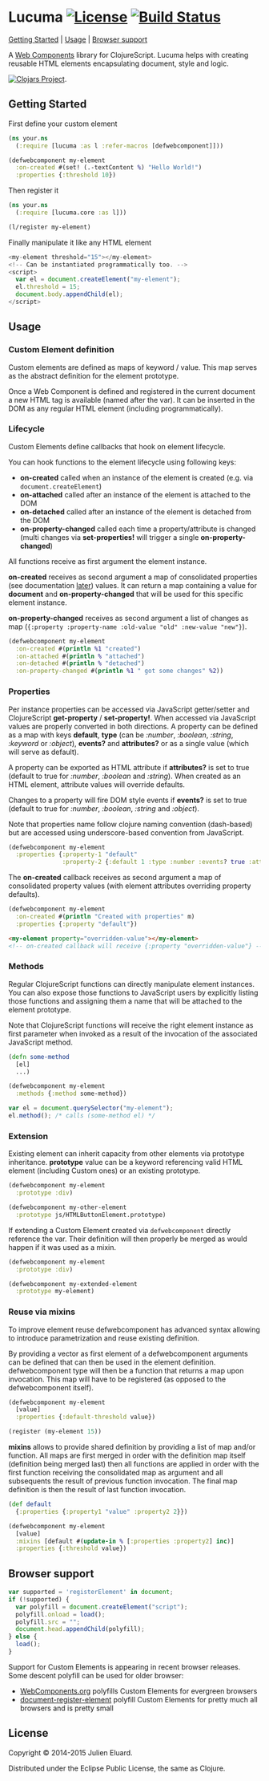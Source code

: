# Lucuma [![License](http://img.shields.io/badge/license-EPL-blue.svg?style=flat)](https://www.eclipse.org/legal/epl-v10.html) [![Build Status](http://img.shields.io/travis/jeluard/lucuma.svg?style=flat)](http://travis-ci.org/#!/jeluard/lucuma/builds)

[Getting Started](#getting-started) | [Usage](#usage) | [Browser support](#browser-support)

A [Web Components](http://webcomponents.org/) library for ClojureScript. Lucuma helps with creating reusable HTML elements encapsulating document, style and logic.

[![Clojars Project](http://clojars.org/lucuma/latest-version.svg)](http://clojars.org/lucuma).

## Getting Started

First define your custom element

```clojure
(ns your.ns
  (:require [lucuma :as l :refer-macros [defwebcomponent]]))

(defwebcomponent my-element
  :on-created #(set! (.-textContent %) "Hello World!")
  :properties {:threshold 10})
```

Then register it

```clojure
(ns your.ns
  (:require [lucuma.core :as l]))

(l/register my-element)
```

Finally manipulate it like any HTML element

```javascript
<my-element threshold="15"></my-element>
<!-- Can be instantiated programmatically too. -->
<script>
  var el = document.createElement("my-element");
  el.threshold = 15;
  document.body.appendChild(el);
</script>
```

## Usage

### Custom Element definition

Custom elements are defined as maps of keyword / value. This map serves as the abstract definition for the element prototype.

Once a Web Component is defined and registered in the current document a new HTML tag is available (named after the var). It can be inserted in the DOM as any regular HTML element (including programmatically).

### Lifecycle

Custom Elements define callbacks that hook on element lifecycle.

You can hook functions to the element lifecycle using following keys:

* **on-created** called when an instance of the element is created (e.g. via `document.createElement`)
* **on-attached** called after an instance of the element is attached to the DOM
* **on-detached** called after an instance of the element is detached from the DOM
* **on-property-changed** called each time a property/attribute is changed (multi changes via **set-properties!** will trigger a single **on-property-changed**)

All functions receive as first argument the element instance.

**on-created** receives as second argument a map of consolidated properties (see documentation [later](#properties)) values. It can return a map containing a value for **document** and **on-property-changed** that will be used for this specific element instance.

**on-property-changed** receives as second argument a list of changes as map (`{:property :property-name :old-value "old" :new-value "new"}`).

```clojure
(defwebcomponent my-element
  :on-created #(println %1 "created")
  :on-attached #(println % "attached")
  :on-detached #(println % "detached")
  :on-property-changed #(println %1 " got some changes" %2))
```

### Properties

Per instance properties can be accessed via JavaScript getter/setter and ClojureScript **get-property** / **set-property!**. When accessed via JavaScript values are properly converted in both directions. 
A property can be defined as a map with keys **default**, **type** (can be *:number*, *:boolean*, *:string*, *:keyword* or *:object*), **events?** and **attributes?** or as a single value (which will serve as default).

A property can be exported as HTML attribute if **attributes?** is set to true (default to true for *:number*, *:boolean* and *:string*). When created as an HTML element, attribute values will override defaults.

Changes to a property will fire DOM style events if **events?** is set to true (default to true for *:number*, *:boolean*, *:string* and *:object*).

Note that properties name follow clojure naming convention (dash-based) but are accessed using underscore-based convention from JavaScript.

```clojure
(defwebcomponent my-element
  :properties {:property-1 "default"
               :property-2 {:default 1 :type :number :events? true :attributes? true}})
```

The **on-created** callback receives as second argument a map of consolidated property values (with element attributes overriding property defaults).

```clojure
(defwebcomponent my-element
  :on-created #(println "Created with properties" m)
  :properties {:property "default"})
```

```html
<my-element property="overridden-value"></my-element>
<!-- on-created callback will receive {:property "overridden-value"} -->
```

### Methods

Regular ClojureScript functions can directly manipulate element instances. You can also expose those functions to JavaScript users by explicitly listing those functions and assigning them a name that will be attached to the element prototype.

Note that ClojureScript functions will receive the right element instance as first parameter when invoked as a result of the invocation of the associated JavaScript method.

```clojure
(defn some-method
  [el]
  ...)

(defwebcomponent my-element
  :methods {:method some-method})
```

```javascript
var el = document.querySelector("my-element");
el.method(); /* calls (some-method el) */
```

### Extension

Existing element can inherit capacity from other elements via prototype inheritance. **prototype** value can be a keyword referencing valid HTML element (including Custom ones) or an existing prototype.

```clojure
(defwebcomponent my-element
  :prototype :div)

(defwebcomponent my-other-element
  :prototype js/HTMLButtonElement.prototype)
```

If extending a Custom Element created via `defwebcomponent` directly reference the var. Their definition will then properly be merged as would happen if it was used as a mixin.

```clojure
(defwebcomponent my-element
  :prototype :div)

(defwebcomponent my-extended-element
  :prototype my-element)
```

### Reuse via mixins

To improve element reuse defwebcomponent has advanced syntax allowing to introduce parametrization and reuse existing definition.

By providing a vector as first element of a defwebcomponent arguments can be defined that can then be used in the element definition. defwebcomponent type will then be a function that returns a map upon invocation. This map will have to be registered (as opposed to the defwebcomponent itself).

```clojure
(defwebcomponent my-element
  [value]
  :properties {:default-threshold value})

(register (my-element 15))
```

**mixins** allows to provide shared definition by providing a list of map and/or function. All maps are first merged in order with the definition map itself (definition being merged last)
then all functions are applied in order with the first function receiving the consolidated map as argument and all subsequents the result of previous function invocation.
The final map definition is then the result of last function invocation.

```clojure
(def default
  {:properties {:property1 "value" :property2 2}})

(defwebcomponent my-element
  [value]
  :mixins [default #(update-in % [:properties :property2] inc)]
  :properties {:threshold value})
```

## Browser support

```javascript
var supported = 'registerElement' in document;
if (!supported) {
  var polyfill = document.createElement("script");
  polyfill.onload = load();
  polyfill.src = "";
  document.head.appendChild(polyfill);
} else {
  load();
}
```

Support for Custom Elements is appearing in recent browser releases. Some descent polyfill can be used for older browser:

* [WebComponents.org](http://webcomponents.org/polyfills/) polyfills Custom Elements for evergreen browsers
* [document-register-element](https://github.com/WebReflection/document-register-element/) polyfill Custom Elements for pretty much all browsers and is pretty small

## License

Copyright © 2014-2015 Julien Eluard.

Distributed under the Eclipse Public License, the same as Clojure.
